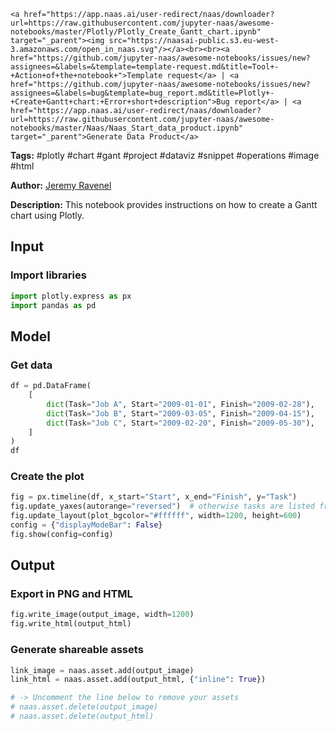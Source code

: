     <a href="https://app.naas.ai/user-redirect/naas/downloader?url=https://raw.githubusercontent.com/jupyter-naas/awesome-notebooks/master/Plotly/Plotly_Create_Gantt_chart.ipynb" target="_parent"><img src="https://naasai-public.s3.eu-west-3.amazonaws.com/open_in_naas.svg"/></a><br><br><a href="https://github.com/jupyter-naas/awesome-notebooks/issues/new?assignees=&labels=&template=template-request.md&title=Tool+-+Action+of+the+notebook+">Template request</a> | <a href="https://github.com/jupyter-naas/awesome-notebooks/issues/new?assignees=&labels=bug&template=bug_report.md&title=Plotly+-+Create+Gantt+chart:+Error+short+description">Bug report</a> | <a href="https://app.naas.ai/user-redirect/naas/downloader?url=https://raw.githubusercontent.com/jupyter-naas/awesome-notebooks/master/Naas/Naas_Start_data_product.ipynb" target="_parent">Generate Data Product</a>

**Tags:** #plotly #chart #gant #project #dataviz #snippet #operations #image #html

**Author:** [Jeremy Ravenel](https://www.linkedin.com/in/ACoAAAJHE7sB5OxuKHuzguZ9L6lfDHqw--cdnJg/)

**Description:** This notebook provides instructions on how to create a Gantt chart using Plotly.

## Input

### Import libraries


```python
import plotly.express as px
import pandas as pd
```

## Model

### Get data


```python
df = pd.DataFrame(
    [
        dict(Task="Job A", Start="2009-01-01", Finish="2009-02-28"),
        dict(Task="Job B", Start="2009-03-05", Finish="2009-04-15"),
        dict(Task="Job C", Start="2009-02-20", Finish="2009-05-30"),
    ]
)
df
```

### Create the plot


```python
fig = px.timeline(df, x_start="Start", x_end="Finish", y="Task")
fig.update_yaxes(autorange="reversed")  # otherwise tasks are listed from the bottom up
fig.update_layout(plot_bgcolor="#ffffff", width=1200, height=600)
config = {"displayModeBar": False}
fig.show(config=config)
```

## Output

### Export in PNG and HTML


```python
fig.write_image(output_image, width=1200)
fig.write_html(output_html)
```

### Generate shareable assets


```python
link_image = naas.asset.add(output_image)
link_html = naas.asset.add(output_html, {"inline": True})

# -> Uncomment the line below to remove your assets
# naas.asset.delete(output_image)
# naas.asset.delete(output_html)
```
